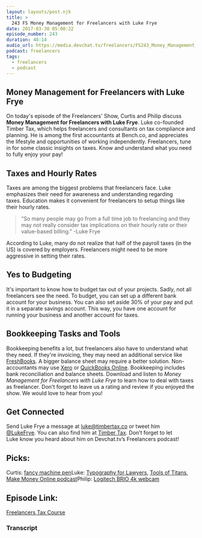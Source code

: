 ```yaml
---
layout: layouts/post.njk
title: >
  243 FS Money Management for Freelancers with Luke Frye
date: 2017-03-30 05:00:22
episode_number: 243
duration: 48:14
audio_url: https://media.devchat.tv/freelancers/FS243_Money_Management_for_Freelancers_with_Luke_Frye.mp3
podcast: freelancers
tags:
  - freelancers
  - podcast
---
```


## Money Management for Freelancers with Luke Frye

On today's episode of the Freelancers' Show, Curtis&nbsp;and Philip discuss **Money Management for Freelancers with Luke Frye**. Luke co-founded Timber Tax, which helps freelancers and consultants on tax compliance and planning. He is among the first accountants at Bench.co, and appreciates the lifestyle and opportunities of working independently. Freelancers, tune in for some classic insights on taxes. Know and understand what you need to fully enjoy your pay!

## Taxes and Hourly Rates

Taxes are among the biggest problems that freelancers face. Luke emphasizes their need for awareness and understanding regarding taxes.&nbsp;Education makes it convenient for freelancers to setup things like their hourly rates.

> “So many people may go from a full time job&nbsp;to freelancing and they may not really consider&nbsp;tax implications on their hourly rate or their value-based billing.” -Luke Frye

According to Luke, many do not realize that half of the payroll taxes (in the US) is covered by employers. Freelancers might need to be more aggressive in setting their rates.

## Yes to Budgeting

It's important to know how to budget tax out of your projects. Sadly, not all freelancers see the need. To budget, you can set up a different bank account for your business. You can also set aside 30% of your pay and put it in a separate savings account. This way, you have one account for running your business and another account for taxes.

## Bookkeeping Tasks and Tools

Bookkeeping benefits a lot, but freelancers also have to understand what they need. If they're invoicing, they may need an additional service like [FreshBooks](https://www.freshbooks.com/).&nbsp;A bigger balance sheet may require a better solution. Non-accountants may use [Xero](https://www.xero.com/ph/) or [QuickBooks&nbsp;Online](https://quickbooks.intuit.com/online/). Bookkeeping includes bank reconciliation and balance sheets. Download and listen to _Money Management for Freelancers with Luke Frye_&nbsp;to learn how to deal&nbsp;with taxes as freelancer. Don't forget to leave us a rating and review if you enjoyed the show. We would love to hear from you!

## Get Connected

Send Luke Frye a message at luke@timbertax.co or tweet him [@LukeFrye](https://twitter.com/lukefrye?lang=en).&nbsp;You can also find him at [Timber Tax](https://www.timbertax.co/).&nbsp;Don’t forget to let Luke&nbsp;know you heard about him&nbsp;on Devchat.tv’s Freelancers podcast!

## Picks:

Curtis: [fancy machine pen](https://www.tactileturn.com/)Luke: [Typography for Lawyers](https://typographyforlawyers.com/), [Tools of Titans](https://www.amazon.com/Tools-Titans-Billionaires-World-Class-Performers/dp/1328683788), [Make Money Online podcast](https://makemoneyonline.exposed)Philip: [Logitech BRIO&nbsp;4k webcam](https://www.logitech.com/en-us/product/brio)

## Episode Link:

[Freelancers Tax Course](https://www.timbertax.co/freelance-tax-course)

### Transcript
